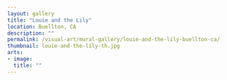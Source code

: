 ```yaml
---
layout: gallery
title: "Louie and the Lily"
location: Buellton, CA
description: ""
permalink: /visual-art/mural-gallery/louie-and-the-lily-buellton-ca/
thumbnail: louie-and-the-lily-th.jpg
arts:
- image:
  title: ""
---
```

